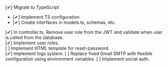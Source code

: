 [✔] Migrate to TypeScript  
- [✔] Implement TS configuration.  
- [✔] Create interfaces in models.ts, schemas, etc.  

[✔] In controller.ts, Remove user role from the JWT and validate when user is called from the database.  
[✔] Implement user roles.  
[ ] Implement HTML template for reset-password.  
[✔] Implement logs system.
[ ] Replace fixed Gmail SMTP with flexible configuration using environment variables.
[ ] Implement social auth.
